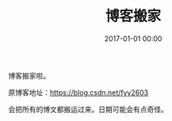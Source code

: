 ﻿---
layout: post
title: 博客搬家
date: 2017-01-01 00:00
img: assets/images/Blog/博客搬家.jpg
---

博客搬家啦。
 
原博客地址：<a href="https://blog.csdn.net/fyy2603  ">https://blog.csdn.net/fyy2603  </a>

会把所有的博文都搬运过来。日期可能会有点奇怪。
